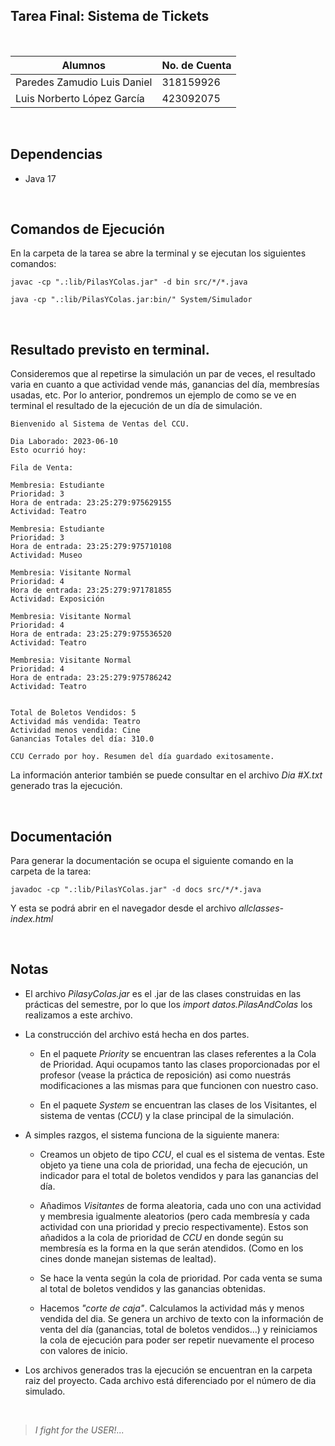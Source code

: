 ## Tarea Final: Sistema de Tickets

<br>

| Alumnos                     | No. de Cuenta |
| --------------------------- | ------------- |
| Paredes Zamudio Luis Daniel | 318159926     |
| Luis Norberto López García  | 423092075     |

<br>

## Dependencias

- Java 17

<br>

## Comandos de Ejecución

En la carpeta de la tarea se abre la terminal y se ejecutan los siguientes comandos:

```
javac -cp ".:lib/PilasYColas.jar" -d bin src/*/*.java

java -cp ".:lib/PilasYColas.jar:bin/" System/Simulador
```

<br>

## Resultado previsto en terminal.

Consideremos que al repetirse la simulación un par de veces, el resultado varia en cuanto a que
actividad vende más, ganancias del día, membresías usadas, etc. Por lo anterior, pondremos un ejemplo
de como se ve en terminal el resultado de la ejecución de un día de simulación.

```
Bienvenido al Sistema de Ventas del CCU.

Dia Laborado: 2023-06-10
Esto ocurrió hoy:

Fila de Venta:

Membresia: Estudiante
Prioridad: 3
Hora de entrada: 23:25:279:975629155
Actividad: Teatro

Membresia: Estudiante
Prioridad: 3
Hora de entrada: 23:25:279:975710108
Actividad: Museo

Membresia: Visitante Normal
Prioridad: 4
Hora de entrada: 23:25:279:971781855
Actividad: Exposición

Membresia: Visitante Normal
Prioridad: 4
Hora de entrada: 23:25:279:975536520
Actividad: Teatro

Membresia: Visitante Normal
Prioridad: 4
Hora de entrada: 23:25:279:975786242
Actividad: Teatro


Total de Boletos Vendidos: 5
Actividad más vendida: Teatro
Actividad menos vendida: Cine
Ganancias Totales del día: 310.0

CCU Cerrado por hoy. Resumen del día guardado exitosamente.
```

La información anterior también se puede consultar en el archivo _Dia #X.txt_ generado
tras la ejecución.

<br>

## Documentación

Para generar la documentación se ocupa el siguiente comando en la carpeta de la tarea:

```
javadoc -cp ".:lib/PilasYColas.jar" -d docs src/*/*.java
```

Y esta se podrá abrir en el navegador desde el archivo _allclasses-index.html_

<br>

## Notas

- El archivo _PilasyColas.jar_ es el .jar de las clases construidas en las prácticas del
  semestre, por lo que los _import datos.PilasAndColas_ los realizamos a este archivo.

- La construcción del archivo está hecha en dos partes.

  - En el paquete _Priority_ se encuentran las clases referentes a la Cola de Prioridad. Aqui ocupamos tanto las clases proporcionadas por el profesor (vease la práctica de reposición) asi como nuestrás modificaciones a las mismas para que funcionen con nuestro caso.

  - En el paquete _System_ se encuentran las clases de los Visitantes, el sistema de ventas (_CCU_) y la clase principal de la simulación.

- A simples razgos, el sistema funciona de la siguiente manera:

  - Creamos un objeto de tipo _CCU_, el cual es el sistema de ventas. Este objeto ya tiene una cola de prioridad, una fecha de ejecución, un indicador para el total de boletos vendidos y para las ganancias del día.

  - Añadimos _Visitantes_ de forma aleatoria, cada uno con una actividad y membresia igualmente aleatorios (pero cada membresía y cada actividad con una prioridad y precio respectivamente). Estos son añadidos a la cola de prioridad de _CCU_ en donde según su membresía
    es la forma en la que serán atendidos. (Como en los cines donde manejan sistemas de lealtad).

  - Se hace la venta según la cola de prioridad. Por cada venta se suma al total de boletos vendidos y las ganancias obtenidas.

  - Hacemos _"corte de caja"_. Calculamos la actividad más y menos vendida del dia. Se genera un archivo de texto con la información
    de venta del día (ganancias, total de boletos vendidos...) y reiniciamos la cola de ejecución para poder ser repetir nuevamente el proceso con valores de inicio.

- Los archivos generados tras la ejecución se encuentran en la carpeta raiz del proyecto. Cada archivo está diferenciado por el número de dia simulado.

<br>

> _I fight for the USER!..._

